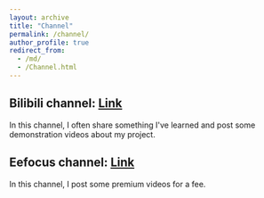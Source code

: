 ```yaml
---
layout: archive
title: "Channel"
permalink: /channel/
author_profile: true
redirect_from: 
  - /md/
  - /Channel.html
---
```


## Bilibili channel: [Link](https://space.bilibili.com/651870608?spm_id_from=333.1007.0.0)
In this channel, I often share something I've learned and post some demonstration videos about my project.

## Eefocus channel: [Link](https://www.eefocus.com/course/1074129.html)
In this channel, I post some premium videos for a fee.

